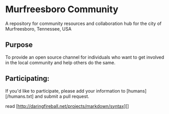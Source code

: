 # Murfreesboro Community
A repository for community resources and collaboration hub for the city of Murfreesboro, Tennessee, USA

## Purpose
To provide an open source channel for individuals who want to get involved in the local community and help
others do the same.

## Participating:

If you'd like to participate, please add your information to [humans][/humans.txt] and submit a pull request.

read [http://daringfireball.net/projects/markdown/syntax][]
